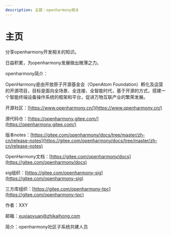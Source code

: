 ```yaml
---
description: 主题：openharmony相关
---
```


# 主页

分享openharmony开发相关的知识。

日益积累，为openharmony发展做出微薄之力。



openharmony简介：

OpenHarmony是由开放原子开源基金会（OpenAtom Foundation）孵化及运营的开源项目，目标是面向全场景、全连接、全智能时代，基于开源的方式，搭建一个智能终端设备操作系统的框架和平台，促进万物互联产业的繁荣发展。



开源社区：[https://www.openharmony.cn/](https://www.openharmony.cn/)

源代码仓：[https://openharmony.gitee.com/](https://openharmony.gitee.com/)

版本notes：[https://gitee.com/openharmony/docs/tree/master/zh-cn/release-notes](https://gitee.com/openharmony/docs/tree/master/zh-cn/release-notes)

OpenHarmony文档：[https://gitee.com/openharmony/docs](https://gitee.com/openharmony/docs)

sig组织：[https://gitee.com/openharmony-sig](https://gitee.com/openharmony-sig)

三方库组织：[https://gitee.com/openharmony-tpc](https://gitee.com/openharmony-tpc)



作者：XXY

邮箱：xuxiaoyuan@zhikaihong.com

简介：openharmony社区子系统共建人员

